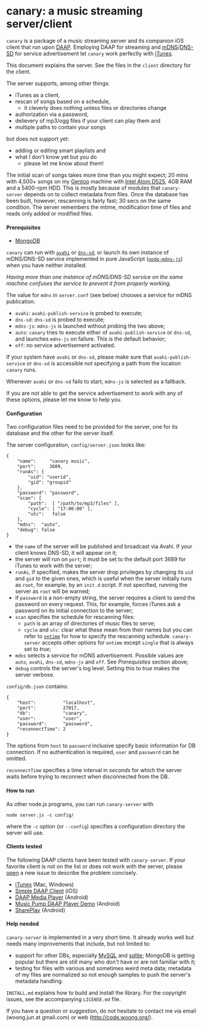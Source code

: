 canary: a music streaming server/client
=======================================

`canary` is a package of a music streaming server and its companion iOS client
that run upon
[DAAP](http://en.wikipedia.org/wiki/Digital_Audio_Access_Protocol). Employing
DAAP for streaming and
[mDNS](http://www.multicastdns.org)/[DNS-SD](http://www.dns-sd.org) for service
advertisement let `canary` work perfectly with
[iTunes](https://www.apple.com/itunes/).

This document explains the server. See the files in the `client` directory for
the client.

The server supports, among other things:

- iTunes as a client,
- rescan of songs based on a schedule,
  - it cleverly does nothing unless files or directories change
- authorization via a password,
- delievery of mp3/ogg files if your client can play them and
- multiple paths to contain your songs

but does not support yet:

- adding or editing smart playlists and
- what I don't know yet but you do
  - please let me know about them!

The initial scan of songs takes more time than you might expect; 20 mins with
4,500+ songs on my [Gentoo](https://www.gentoo.org/) machine with
[Intel Atom D525](http://ark.intel.com/products/49490/Intel-Atom-Processor-D525-1M-Cache-1_80-GHz),
4GB RAM and a 5400-rpm HDD. This is mostly because of modules that
`canary-server` depends on to collect metadata from files. Once the database
has been built, however, rescanning is fairly fast; 30 secs on the same
condition. The server remembers the mtime, modification time of files and
reads only added or modified files.


#### Prerequisites

- [MongoDB](https://www.mongodb.org/)

`canary` can run with [`avahi`](http://www.avahi.org/) or
[`dns-sd`](https://developer.apple.com/library/mac/documentation/Darwin/Reference/ManPages/man1/dns-sd.1.html),
or launch its own instance of mDNS/DNS-SD service implemented in pure
JavaScript ([`node-mdns-js`](https://www.npmjs.com/package/mdns-js)) when you
have neither installed.

_Having more than one instance of mDNS/DNS-SD service on the same machine
confuses the service to prevent it from properly working._

The value for `mdns` in `server.conf` (see below) chooses a service for mDNS
publication.

- `avahi`: `avahi-publish-service` is probed to execute;
- `dns-sd`: `dns-sd` is probed to execute;
- `mdns-js`: `mdns-js` is launched without probing the two above;
- `auto`: `canary` tries to execute either of `avahi-publish-service` or
  `dns-sd`, and launches `mdns-js` on failure. This is the default behavior;
- `off`: no service advertisement activated.

If your system have `avahi` or `dns-sd`, please make sure that
`avahi-publish-service` or `dns-sd` is accessible not specifying a path from
the location `canary` runs.

Whenever `avahi` or `dns-sd` fails to start, `mdns-js` is selected as a
fallback.

If you are not able to get the service advertisement to work with any of these
options, please let me know to help you.


#### Configuration

Two configuration files need to be provided for the server, one for its
database and the other for the server itself.

The server configuration, `config/server.json` looks like:

```
{
    "name":     "canary music",
    "port":     3689,
    "runAs": {
        "uid": "userid",
        "gid": "groupid"
    },
    "password": "password",
    "scan": {
        "path":  [ "/path/to/mp3/files" ],
        "cycle": [ "17:00:00" ],
        "utc":   false
    },
    "mdns":  "auto",
    "debug": false
}
```

- the `name` of the server will be published and broadcast via Avahi. If your
  client knows DNS-SD, it will appear on it;
- the server will run on `port`; it must be set to the default port 3689 for
  iTunes to work with the server;
- `runAs`, if specified, makes the server drop privileges by changing its `uid`
  and `gid` to the given ones, which is useful when the server initially runs
  as `root`, for example, by an `init.d` script. If not specified, running the
  server as `root` will be warned;
- if `password` is a non-empty string, the server requires a client to send the
  password on every request. This, for example, forces iTunes ask a password on
  its initial connection to the server;
- `scan` specifies the schedule for rescanning files:
  - `path` is an array of directories of music files to serve;
  - `cycle` and `utc`: clear what these mean from their names but you can refer
    to [`ontime`](https://www.npmjs.com/package/ontime) for how to specify the
    rescanning schedule. `canary-server` accepts other options for `ontime`
    except `single` that is always set to _true_;
- `mdns` selects a service for mDNS advertisement. Possible values are `auto`,
  `avahi`, `dns-sd`, `mdns-js` and `off`. See _Prerequisites_ section above;
- `debug` controls the server's log level. Setting this to _true_ makes the
  server verbose.

`config/db.json` contains:

```
{
    "host":          "localhost",
    "port":          27017,
    "db":            "canary",
    "user":          "user",
    "password":      "password",
    "reconnectTime": 2
}
```

The options from `host` to `password` inclusive specify basic information for
DB connection. If no authentication is required, `user` and `password` can be
omitted.

`reconnectTime` specifies a time interval in _seconds_ for which the server
waits before trying to reconnect when disconnected from the DB.


#### How to run

As other node.js programs, you can run `canary-server` with

    node server.js -c config/

where the `-c` option (or `--config`) specifies a configuration directory the
server will use.


#### Clients tested

The following DAAP clients have been tested with `canary-server`. If your
favorite client is not on the list or does not work with the server, please
[open](https://github.com/mycoboco/canary/issues/new) a new issue to describe
the problem concisely.

- [iTunes](https://www.apple.com/itunes/) (Mac, Windows)
- [Simple DAAP Client](https://itunes.apple.com/app/simple-daap-client/id369605270)
  (iOS)
- [DAAP Media Player](https://play.google.com/store/apps/details?id=org.mult.daap)
  (Android)
- [Music Pump DAAP Player Demo](https://play.google.com/store/apps/details?id=ch.berard.musicpumpdemo)
  (Android)
- [SharePlay](https://play.google.com/store/apps/details?id=com.afqa123.shareplay)
  (Android)


#### Help needed

`canary-server` is implemented in a very short time. It already works well but
needs many improvements that include, but not limited to:

- support for other DBs, especially [MySQL](https://www.mysql.com) and
  [sqlite](http://www.sqlite.org); MongoDB is getting popular but there are
  still many who don't have or are not familiar with it;
- testing for files with various and sometimes weird meta data; metadata of my
  files are normalized so not enough samples to push the server's metadata
  handling.


`INSTALL.md` explains how to build and install the library. For the copyright
issues, see the accompanying `LICENSE.md` file.

If you have a question or suggestion, do not hesitate to contact me via email
(woong.jun at gmail.com) or web (http://code.woong.org/).

